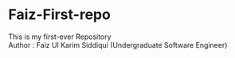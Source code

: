 # Faiz-First-repo
This is my first-ever Repository
<br>
Author : Faiz Ul Karim Siddiqui (Undergraduate Software Engineer)
